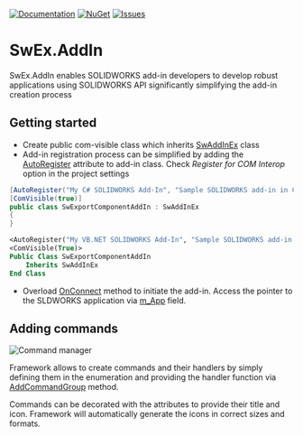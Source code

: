 [![Documentation](https://img.shields.io/badge/-Documentation-green.svg)](https://www.codestack.net/labs/solidworks/swex/add-in/)
[![NuGet](https://img.shields.io/nuget/v/CodeStack.SwEx.AddIn.svg)](https://www.nuget.org/packages/CodeStack.SwEx.AddIn/)
[![Issues](https://img.shields.io/github/issues/codestack-net-dev/sw-dev-tools-addin.svg)](https://github.com/codestack-net-dev/sw-dev-tools-addin/issues)

# SwEx.AddIn
SwEx.AddIn enables SOLIDWORKS add-in developers to develop robust applications using SOLIDWORKS API significantly simplifying the add-in creation process

## Getting started

* Create public com-visible class which inherits [SwAddInEx](https://docs.codestack.net/swex/add-in/html/T_CodeStack_SwEx_AddIn_SwAddInEx.htm) class
* Add-in registration process can be simplified by adding the [AutoRegister](https://docs.codestack.net/swex/add-in/html/T_CodeStack_SwEx_AddIn_Attributes_AutoRegisterAttribute.htm) attribute to add-in class. Check *Register for COM Interop* option in the project settings

~~~ cs
[AutoRegister("My C# SOLIDWORKS Add-In", "Sample SOLIDWORKS add-in in C#", true)]
[ComVisible(true)]
public class SwExportComponentAddIn : SwAddInEx
{
}
~~~

~~~ vb
<AutoRegister("My VB.NET SOLIDWORKS Add-In", "Sample SOLIDWORKS add-in in VB.NET", True)>
<ComVisible(True)>
Public Class SwExportComponentAddIn
    Inherits SwAddInEx
End Class
~~~

* Overload [OnConnect](https://docs.codestack.net/swex/add-in/html/M_CodeStack_SwEx_AddIn_SwAddInEx_OnConnect.htm) method to initiate the add-in. Access the pointer to the SLDWORKS application via [m_App](https://docs.codestack.net/swex/add-in/html/F_CodeStack_SwEx_AddIn_SwAddInEx_m_App.htm) field.

## Adding commands

![Command manager](https://www.codestack.net/labs/solidworks/swex/add-in/commands-manager/adding-command-group/commands-menu.png)

Framework allows to create commands and their handlers by simply defining them in the enumeration and providing the handler function via [AddCommandGroup](https://docs.codestack.net/swex/add-in/html/M_CodeStack_SwEx_AddIn_SwAddInEx_AddCommandGroup__1.htm) method.

Commands can be decorated with the attributes to provide their title and icon. Framework will automatically generate the icons in correct sizes and formats.